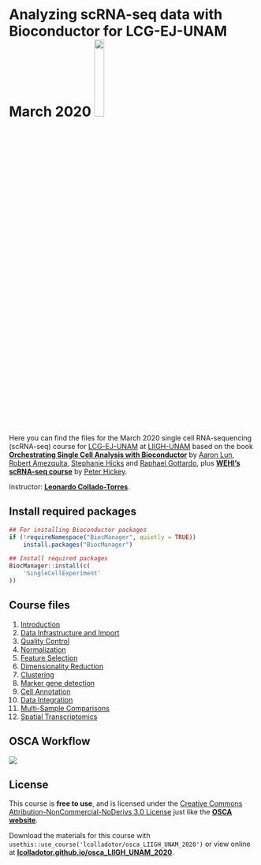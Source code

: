 
<!-- README.md is generated from README.Rmd. Please edit that file -->

# Analyzing **scRNA-seq** data with **Bioconductor** for **LCG-EJ-UNAM** March 2020 <a href="https://bioconductor.org/"><img src="https://osca.bioconductor.org/cover.png" width="20%"/></a>

<!-- badges: start -->

<!-- badges: end -->

Here you can find the files for the March 2020 single cell
RNA-sequencing (scRNA-seq) course for
[LCG-EJ-UNAM](https://lcgej.unam.mx/) at
[LIIGH-UNAM](https://liigh.unam.mx/) based on the book [**Orchestrating
Single Cell Analysis with
Bioconductor**](https://osca.bioconductor.org/) by [Aaron
Lun](https://www.linkedin.com/in/aaron-lun-869b5894/), [Robert
Amezquita](https://robertamezquita.github.io/), [Stephanie
Hicks](https://www.stephaniehicks.com/) and [Raphael
Gottardo](http://rglab.org), plus [**WEHI’s scRNA-seq
course**](https://drive.google.com/drive/folders/1cn5d-Ey7-kkMiex8-74qxvxtCQT6o72h)
by [Peter Hickey](https://www.peterhickey.org/).

Instructor: [**Leonardo
Collado-Torres**](http://lcolladotor.github.io/).

## Install required packages

``` r
## For installing Bioconductor packages
if (!requireNamespace("BiocManager", quietly = TRUE))
    install.packages("BiocManager")

## Install required packages
BiocManager::install(c(
    'SingleCellExperiment'
))
```

## Course files

1.  [Introduction](01-introduction.html)
2.  [Data Infrastructure and
    Import](02-data-infrastructure-and-import.html)
3.  [Quality Control](03-quality-control.html)
4.  [Normalization](04-normalization.html)
5.  [Feature Selection](05-feature-selection.html)
6.  [Dimensionality Reduction](06-dimensionality-reduction.html)
7.  [Clustering](07-clustering.html)
8.  [Marker gene detection](08-marker-gene-detection.html)
9.  [Cell Annotation](09-cell-annotation.html)
10. [Data Integration](10-data-integration.html)
11. [Multi-Sample Comparisons](11-multi-sample-comparisons.html)
12. [Spatial Transcriptomics](12-spatial-transcriptomics.html)

## OSCA Workflow

<a href="https://osca.bioconductor.org/"><img src="https://raw.githubusercontent.com/Bioconductor/OrchestratingSingleCellAnalysis/master/images/Workflow.png" /></a>

## License

This course is **free to use**, and is licensed under the [Creative
Commons Attribution-NonCommercial-NoDerivs 3.0
License](http://creativecommons.org/licenses/by-nc-nd/3.0/us/) just like
the [**OSCA website**](https://osca.bioconductor.org/index.html).

Download the materials for this course with
`usethis::use_course('lcolladotor/osca_LIIGH_UNAM_2020')` or view online
at
[**lcolladotor.github.io/osca\_LIIGH\_UNAM\_2020**](http://lcolladotor.github.io/osca_LIIGH_UNAM_2020).

<script type='text/javascript' id='clustrmaps' src='//cdn.clustrmaps.com/map_v2.js?cl=ffffff&w=300&t=n&d=tq5q8216epOrQBSllNIKhXOHUHi-i38brzUURkQEiXw'></script>

<!-- Global site tag (gtag.js) - Google Analytics -->

<script async src="https://www.googletagmanager.com/gtag/js?id=UA-161558379-1"></script>

<script>
  window.dataLayer = window.dataLayer || [];
  function gtag(){dataLayer.push(arguments);}
  gtag('js', new Date());

  gtag('config', 'UA-161558379-1');
</script>
